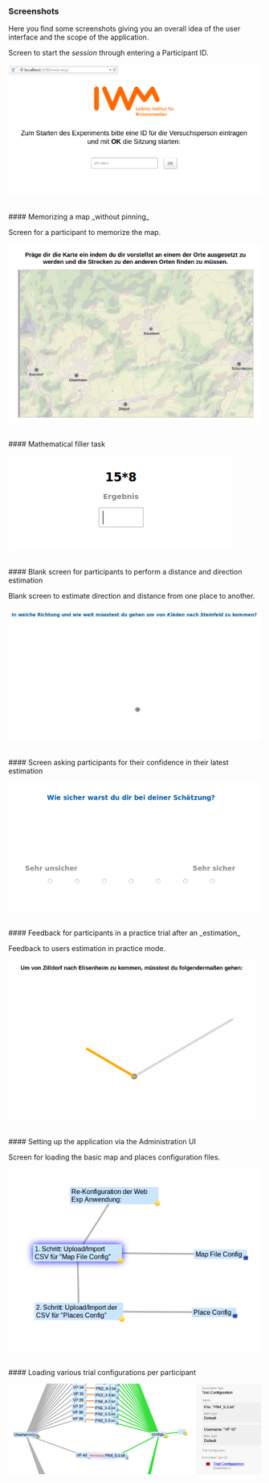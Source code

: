 

### Screenshots

Here you find some screenshots giving you an overall idea of the user interface and the scope of the application.

Screen to start the _session_ through entering a Participant ID.

![Screen for memorizing the map.](examples/iwm_web_exp_startscreen.png)

<br/>
#### Memorizing a map _without pinning_

Screen for a participant to memorize the map.

![Screen for memorizing the map.](examples/pinning_screen_no_pinning.png)

<br/>
#### Mathematical filler task

![Task to perform during memorization and estimation.](examples/2_1_web_exp_filler_task_screen.png)


<br/>
#### Blank screen for participants to perform a distance and direction estimation

Blank screen to estimate direction and distance from one place to another.

![Feedback to  users estimation in practice mode.](examples/3_web_exp_estimation_screen_blank.png)


<br/>
#### Screen asking participants for their confidence in their latest estimation

![Screen asking participants for their confidence in their latest estimation](examples/41_web_exp_confidence.png)


<br/>
#### Feedback for participants in a practice trial after an _estimation_

Feedback to  users estimation in practice mode.

![Feedback to  users estimation in practice mode.](examples/estimation_screen_distance_direction_feedback_mode.png)

<br/>
#### Setting up the application via the Administration UI

Screen for loading the basic map and places configuration files.

![Screen for loading the basic map and places configuration files.](examples/base_config_icons.png)

<br/>
#### Loading various trial configurations per participant

![Screen for loading various trial configurations per participant.](examples/trial_config_edge_full_70pc.png)
